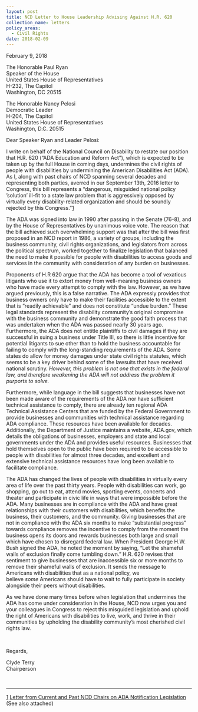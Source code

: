 ```yaml
---
layout: post
title: NCD Letter to House Leadership Advising Against H.R. 620
collection_name: letters
policy_areas:
  - Civil Rights
date: 2018-02-09
---
```

February 9, 2018

The Honorable Paul Ryan\
Speaker of the House\
United States House of Representatives\
H-232, The Capitol\
Washington, DC 20515

The Honorable Nancy Pelosi\
Democratic Leader\
H-204, The Capitol\
United States House of Representatives\
Washington, D.C. 20515

Dear Speaker Ryan and Leader Pelosi:

I write on behalf of the National Council on Disability to restate our position that H.R. 620 (“ADA Education and Reform Act”), which is expected to be taken up by the full House in coming days, undermines the civil rights of people with disabilities by undermining the American Disabilities Act (ADA). As I, along with past chairs of NCD spanning several decades and representing both parties, averred in our September 13th, 2016 letter to Congress, this bill represents a “dangerous, misguided national policy ’solution’ ill-fit to a state law problem that is aggressively opposed by virtually every disability-related organization and should be soundly rejected by this Congress.”[1](https://ncd.gov/publications/2018/ncd-letter-house-against-hr-620#_ftn1)

The ADA was signed into law in 1990 after passing in the Senate (76-8), and by the House of Representatives by unanimous voice vote. The reason that the bill achieved such overwhelming support was that after the bill was first proposed in an NCD report in 1986, a variety of groups, including the business community, civil rights organizations, and legislators from across the political spectrum, worked together to finalize legislation that balanced the need to make it possible for people with disabilities to access goods and services in the community with consideration of any burden on businesses.

Proponents of H.R 620 argue that the ADA has become a tool of vexatious litigants who use it to extort money from well-meaning business owners who have made every attempt to comply with the law. However, as we have argued previously, this is a false narrative. The ADA expressly provides that business owners only have to make their facilities accessible to the extent that is “readily achievable” and does not constitute “undue burden.” These legal standards represent the disability community’s original compromise with the business community and demonstrate the good faith process that was undertaken when the ADA was passed nearly 30 years ago. Furthermore, the ADA does not entitle plaintiffs to civil damages if they are successful in suing a business under Title III, so there is little incentive for potential litigants to sue other than to hold the business accountable for failing to comply with the long-standing requirements of the ADA. Some states do allow for money damages under state civil rights statutes, which seems to be a key driver behind some of the lawsuits that have received national scrutiny. *However, this problem is not one that exists in the federal law, and therefore weakening the ADA will not address the problem it purports to solve.*

Furthermore, while language in the bill suggests that businesses have not been made aware of the requirements of the ADA nor have sufficient technical assistance to comply, there are already ten regional ADA Technical Assistance Centers that are funded by the Federal Government to provide businesses and communities with technical assistance regarding ADA compliance. These resources have been available for decades. Additionally, the Department of Justice maintains a website, ADA.gov, which details the obligations of businesses, employers and state and local governments under the ADA and provides useful resources. Businesses that hold themselves open to the public have been required to be accessible to people with disabilities for almost three decades, and excellent and extensive technical assistance resources have long been available to facilitate compliance.

The ADA has changed the lives of people with disabilities in virtually every area of life over the past thirty years. People with disabilities can work, go shopping, go out to eat, attend movies, sporting events, concerts and theater and participate in civic life in ways that were impossible before the ADA. Many businesses are in compliance with the ADA and have great relationships with their customers with disabilities, which benefits the business, their customers, and the community. Giving businesses that are not in compliance with the ADA six months to make “substantial progress” towards compliance removes the incentive to comply from the moment the business opens its doors and rewards businesses both large and small which have chosen to disregard federal law. When President George H.W. Bush signed the ADA, he noted the moment by saying, “Let the shameful walls of exclusion finally come tumbling down.” H.R. 620 revises that sentiment to give businesses that are inaccessible six or more months to remove their shameful walls of exclusion. It sends the message to Americans with disabilities that as a national policy, we believe *some* Americans should have to wait to fully participate in society alongside their peers without disabilities.

As we have done many times before when legislation that undermines the ADA has come under consideration in the House, NCD now urges you and your colleagues in Congress to reject this misguided legislation and uphold the right of Americans with disabilities to live, work, and thrive in their communities by upholding the disability community’s most cherished civil rights law.

 

Regards,

Clyde Terry\
Chairperson

 

- - -

[1](https://ncd.gov/publications/2018/ncd-letter-house-against-hr-620#_ftnref1) [Letter from Current and Past NCD Chairs on ADA Notification Legislation](https://www.ncd.gov/publications/2016/letter-current-past-chairs-ada-notification)  (See also attached)

